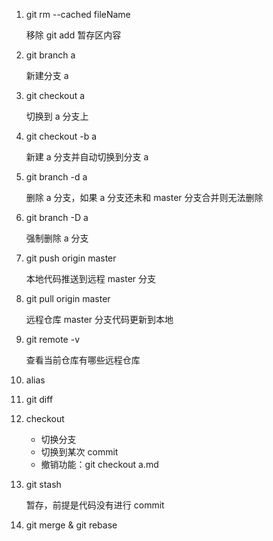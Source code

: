 1. git rm --cached fileName

   移除 git add 暂存区内容

2. git branch a 

   新建分支 a

3. git checkout a 

   切换到 a 分支上

4. git checkout -b a 

   新建 a 分支并自动切换到分支 a

5. git branch -d a 

   删除 a 分支，如果 a 分支还未和 master 分支合并则无法删除

6. git branch -D a

   强制删除 a 分支 

7. git push origin master

   本地代码推送到远程 master 分支

8. git pull origin master 

   远程仓库 master 分支代码更新到本地

9. git remote -v

   查看当前仓库有哪些远程仓库

10. alias

11. git diff

12. checkout

    - 切换分支
    - 切换到某次 commit
    - 撤销功能：git checkout a.md

13. git stash 

    暂存，前提是代码没有进行 commit

14. git merge & git rebase